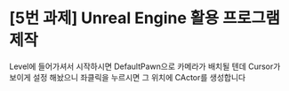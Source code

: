# [5번 과제] Unreal Engine 활용 프로그램 제작 

Level에 들어가셔서 시작하시면 DefaultPawn으로 카메라가 배치될 텐데
Cursor가 보이게 설정 해놨으니 좌클릭을 누르시면 그 위치에 CActor를 생성합니다
